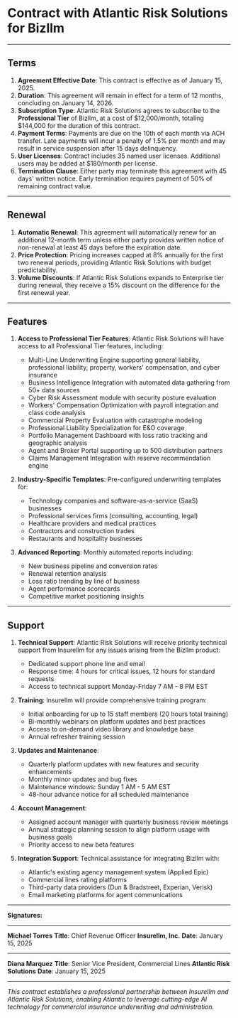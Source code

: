 # Contract with Atlantic Risk Solutions for Bizllm

---

## Terms

1. **Agreement Effective Date**: This contract is effective as of January 15, 2025.
2. **Duration**: This agreement will remain in effect for a term of 12 months, concluding on January 14, 2026.
3. **Subscription Type**: Atlantic Risk Solutions agrees to subscribe to the **Professional Tier** of Bizllm, at a cost of $12,000/month, totaling $144,000 for the duration of this contract.
4. **Payment Terms**: Payments are due on the 10th of each month via ACH transfer. Late payments will incur a penalty of 1.5% per month and may result in service suspension after 15 days delinquency.
5. **User Licenses**: Contract includes 35 named user licenses. Additional users may be added at $180/month per license.
6. **Termination Clause**: Either party may terminate this agreement with 45 days' written notice. Early termination requires payment of 50% of remaining contract value.

---

## Renewal

1. **Automatic Renewal**: This agreement will automatically renew for an additional 12-month term unless either party provides written notice of non-renewal at least 45 days before the expiration date.
2. **Price Protection**: Pricing increases capped at 8% annually for the first two renewal periods, providing Atlantic Risk Solutions with budget predictability.
3. **Volume Discounts**: If Atlantic Risk Solutions expands to Enterprise tier during renewal, they receive a 15% discount on the difference for the first renewal year.

---

## Features

1. **Access to Professional Tier Features**: Atlantic Risk Solutions will have access to all Professional Tier features, including:
   - Multi-Line Underwriting Engine supporting general liability, professional liability, property, workers' compensation, and cyber insurance
   - Business Intelligence Integration with automated data gathering from 50+ data sources
   - Cyber Risk Assessment module with security posture evaluation
   - Workers' Compensation Optimization with payroll integration and class code analysis
   - Commercial Property Evaluation with catastrophe modeling
   - Professional Liability Specialization for E&O coverage
   - Portfolio Management Dashboard with loss ratio tracking and geographic analysis
   - Agent and Broker Portal supporting up to 500 distribution partners
   - Claims Management Integration with reserve recommendation engine

2. **Industry-Specific Templates**: Pre-configured underwriting templates for:
   - Technology companies and software-as-a-service (SaaS) businesses
   - Professional services firms (consulting, accounting, legal)
   - Healthcare providers and medical practices
   - Contractors and construction trades
   - Restaurants and hospitality businesses

3. **Advanced Reporting**: Monthly automated reports including:
   - New business pipeline and conversion rates
   - Renewal retention analysis
   - Loss ratio trending by line of business
   - Agent performance scorecards
   - Competitive market positioning insights

---

## Support

1. **Technical Support**: Atlantic Risk Solutions will receive priority technical support from Insurellm for any issues arising from the Bizllm product:
   - Dedicated support phone line and email
   - Response time: 4 hours for critical issues, 12 hours for standard requests
   - Access to technical support Monday-Friday 7 AM - 8 PM EST

2. **Training**: Insurellm will provide comprehensive training program:
   - Initial onboarding for up to 15 staff members (20 hours total training)
   - Bi-monthly webinars on platform updates and best practices
   - Access to on-demand video library and knowledge base
   - Annual refresher training session

3. **Updates and Maintenance**:
   - Quarterly platform updates with new features and security enhancements
   - Monthly minor updates and bug fixes
   - Maintenance windows: Sunday 1 AM - 5 AM EST
   - 48-hour advance notice for all scheduled maintenance

4. **Account Management**:
   - Assigned account manager with quarterly business review meetings
   - Annual strategic planning session to align platform usage with business goals
   - Priority access to new beta features

5. **Integration Support**: Technical assistance for integrating Bizllm with:
   - Atlantic's existing agency management system (Applied Epic)
   - Commercial lines rating platforms
   - Third-party data providers (Dun & Bradstreet, Experian, Verisk)
   - Email marketing platforms for agent communications

---

**Signatures:**

_________________________________
**Michael Torres**
**Title**: Chief Revenue Officer
**Insurellm, Inc.**
**Date**: January 15, 2025

_________________________________
**Diana Marquez**
**Title**: Senior Vice President, Commercial Lines
**Atlantic Risk Solutions**
**Date**: January 15, 2025

---

*This contract establishes a professional partnership between Insurellm and Atlantic Risk Solutions, enabling Atlantic to leverage cutting-edge AI technology for commercial insurance underwriting and administration.*
